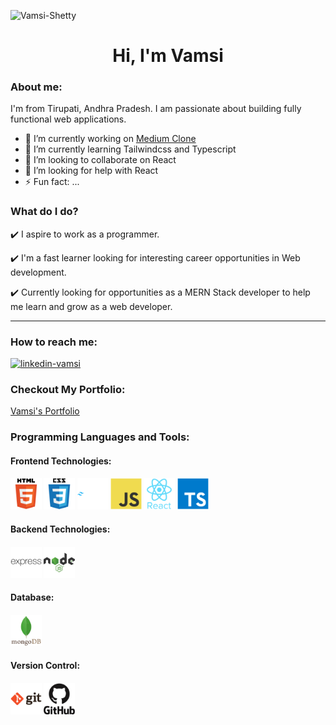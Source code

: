 <p align="left"> <img src="https://komarev.com/ghpvc/?username=Vamsi-Shetty&label=Profile%20views&color=0e75b6&style=flat" alt="Vamsi-Shetty" /> </p>
<h1 align = center>Hi, I'm Vamsi</h1>

<h3 align="left">About me:</h3>

<p>I'm from Tirupati, Andhra Pradesh. I am passionate about building fully functional web applications.</p>

- 🔭 I’m currently working on [Medium Clone](https://github.com/Vamsi-Shetty/Medium)
- 🌱 I’m currently learning Tailwindcss and Typescript
- 👯 I’m looking to collaborate on React
- 🤔 I’m looking for help with React
- ⚡ Fun fact: ...

<h3>What do I do?</h3>
  
<p>✔️ I aspire to work as a programmer.</p>
<p>✔️ I'm a fast learner looking for interesting career opportunities in Web development.</p>
<p>✔️ Currently looking for opportunities as a MERN Stack developer to help me learn and grow as a web developer.</p>

<hr/>


<h3 align="left">How to reach me:</h3>

<a href="https://www.linkedin.com/in/vamsi-brahmanapalli/"><img src="https://content.linkedin.com/content/dam/me/business/en-us/amp/brand-site/v2/bg/LI-Bug.svg.original.svg"  alt="linkedin-vamsi" height="30" width="40" ></a>

<h3>Checkout My Portfolio:</h3>
<a href="https://Vamsi-Shetty.github.io">Vamsi's Portfolio</a>

<h3 align="left">Programming Languages and Tools:</h3>
<div>
  <h4>Frontend Technologies:<h4/>
    <img src="https://github.com/devicons/devicon/blob/master/icons/html5/html5-original-wordmark.svg"  alt="html" height="50" width="50" ><img/>
    <img src="https://github.com/devicons/devicon/blob/master/icons/css3/css3-original-wordmark.svg"  alt="css" height="50" width="50" ><img/>
    <img src="https://github.com/devicons/devicon/blob/master/icons/tailwindcss/tailwindcss-original-wordmark.svg"  alt="tailwindcss" height="50" width="50" ><img/>
    <img src="https://github.com/devicons/devicon/blob/master/icons/javascript/javascript-original.svg"  alt="javascript" height="50" width="50" ><img/>
    <img src="https://github.com/devicons/devicon/blob/master/icons/react/react-original-wordmark.svg"  alt="react" height="50" width="50" ><img/>
    <img src="https://github.com/devicons/devicon/blob/master/icons/typescript/typescript-original.svg"  alt="typescript" height="50" width="50" ><img/>
    
  <h4>Backend Technologies:<h4/>
    <img src="https://github.com/devicons/devicon/blob/master/icons/express/express-original-wordmark.svg"  alt="express" height="50" width="50" ><img/>
    <img src="https://github.com/devicons/devicon/blob/master/icons/nodejs/nodejs-original-wordmark.svg"  alt="node-js" height="50" width="50" ><img/>
  <h4>Database:<h4/>
    <img src="https://github.com/devicons/devicon/blob/master/icons/mongodb/mongodb-original-wordmark.svg"  alt="mongodb" height="50" width="50" ><img/>
  <h4>Version Control:<h4/>
  <img src="https://github.com/devicons/devicon/blob/master/icons/git/git-original-wordmark.svg" height="50px" width="50px"/>
  <img src="https://github.com/devicons/devicon/blob/master/icons/github/github-original-wordmark.svg" height="50px" width="50px"/>
</div>
<!--
<hr>



<h3>GitHub Stats</h3>
<img src="https://github-profile-trophy.vercel.app/?username=Vamsi-Shetty&theme=algolia" align="center" alt="vamsi" width="100%" />
<img src="http://github-profile-summary-cards.vercel.app/api/cards/profile-details?username=Vamsi-Shetty&theme=2077" width="100%" />

<h3>GitHub Metrics</h3>
<img align="left" src="https://metrics.lecoq.io/Vamsi-Shetty" alt="html" ><img/> -->
